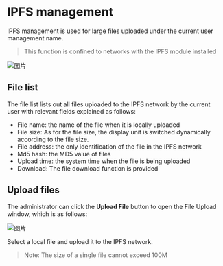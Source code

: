 # IPFS management
IPFS management is used for large files uploaded under the current user management name.

> This function is confined to networks with the IPFS module installed

![图片](../../../../../image/JD-Blockchain-Open-Platform/Getting-Started/Pic/consortium69.png)


## File list
The file list lists out all files uploaded to the IPFS network by the current user with relevant fields explained as follows:

* File name: the name of the file when it is locally uploaded
* File size: As for the file size, the display unit is switched dynamically according to the file size.
* File address: the only identification of the file in the IPFS network
* Md5 hash: the MD5 value of files
* Upload time: the system time when the file is being uploaded
* Download: The file download function is provided


## Upload files
The administrator can click the **Upload File** button to open the File Upload window, which is as follows:

![图片](../../../../../image/JD-Blockchain-Open-Platform/Getting-Started/Pic/consortium70.png)

Select a local file and upload it to the IPFS network.

> Note: The size of a single file cannot exceed 100M
